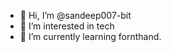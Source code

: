 - 👋 Hi, I’m @sandeep007-bit
- 👀 I’m interested in tech
- 🌱 I’m currently learning fornthand.

<!---
sandeep007-bit/sandeep007-bit is a ✨ special ✨ repository because its `README.md` (this file) appears on your GitHub profile.
You can click the Preview link to take a look at your changes.
--->
